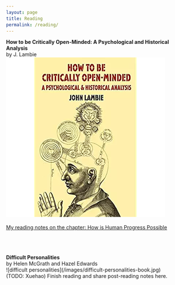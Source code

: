 ```yaml
---
layout: page
title: Reading
permalink: /reading/
---
```


<Strong>How to be Critically Open-Minded: A Psychological and Historical Analysis</Strong><br/>
by J. Lambie<br/>
![how to be critically open minded book cover](/images/how-to-be-critically-open-minded.jpg)
<br/>
<br/>
<a href="http://10000tb.org/2018/01/08/Notes-human-progress-as-from-a-critical-thinking-mind-of-view.html">My reading notes on the chapter: How is Human Progress Possible</a> <br/>

<br/>
<br/>
<br/>
<Strong>Difficult Personalities</Strong><br/>
by Helen McGrath and Hazel Edwards<br/>
![difficult personalities](/images/difficult-personalities-book.jpg)
<br/>
(TODO: Xuehao) Finish reading and share post-reading notes here.
